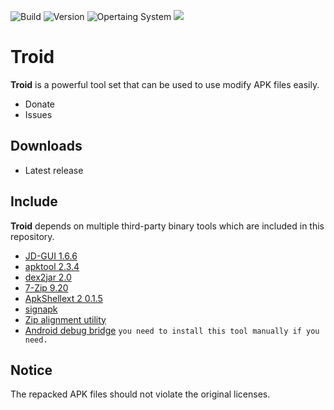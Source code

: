 ![Build](https://img.shields.io/badge/Build-Passing-brightgreen?style=flat-square&logo=none) ![Version](https://img.shields.io/badge/Version-1.0.2-blue?style=flat-square&logo=none) ![Opertaing System](https://img.shields.io/badge/OS-Windows-blueviolet?style=flat-square&logo=none) ![](https://img.shields.io/badge/License-GPL_3.0-orange?style=flat-square&logo=none)

# Troid

**Troid** is a powerful tool set that can be used to use modify APK files easily.

- Donate
- Issues


## Downloads

- Latest  release


## Include

**Troid** depends on multiple third-party binary tools which are included in this repository.

- [JD-GUI 1.6.6](https://github.com/java-decompiler/jd-gui)
- [apktool 2.3.4](https://ibotpeaches.github.io/Apktool/)
- [dex2jar 2.0](https://github.com/pxb1988/dex2jar)
- [7-Zip 9.20](https://www.7-zip.org/)
- [ApkShellext 2 0.1.5](https://github.com/kkguo/apkshellext)
- [signapk](https://github.com/techexpertize/SignApk)
- [Zip alignment utility](https://android.googlesource.com)
- [Android debug bridge](https://android.googlesource.com) `you need to install this tool manually if you need.`

## Notice

The repacked APK files should not violate the original licenses.